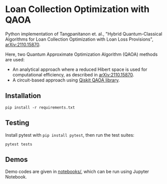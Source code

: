 # Loan Collection Optimization with QAOA

Python implementation of Tangpanitanon et. al., "Hybrid Quantum-Classical Algorithms for Loan Collection Optimization with Loan Loss Provisions", [arXiv:2110.15870](https://arxiv.org/abs/2110.15870).

Here, two Quantum Approximate Optimization Algorithm (QAOA) methods are used:

- An analytical approach where a reduced Hibert space is used for computational efficiency, as described in [arXiv:2110.15870](https://arxiv.org/abs/2110.15870).
- A circuit-based approach using [Qiskit QAOA library](https://qiskit.org/documentation/stubs/qiskit.algorithms.minimum_eigensolvers.QAOA.html).

## Installation

    pip install -r requirements.txt

## Testing
Install pytest with `pip install pytest`, then run the test suites:

    pytest tests

## Demos
Demo codes are given in [notebooks/](notebooks/), which can be run using Jupyter Notebook.